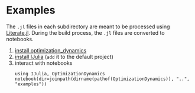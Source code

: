 # Examples

The `.jl` files in each subdirectory are meant to be processed using [Literate.jl](https://github.com/fredrikekre/Literate.jl).
During the build process, the `.jl` files are converted to notebooks. 

1. [install optimization_dynamics](https://github.com/thowell/optimization_dynamics)
2. [install IJulia](https://github.com/JuliaLang/IJulia.jl) (`add` it to the default project)
3. interact with notebooks
   ```
   using IJulia, OptimizationDynamics
   notebook(dir=joinpath(dirname(pathof(OptimizationDynamics)), "..", "examples"))
   ```